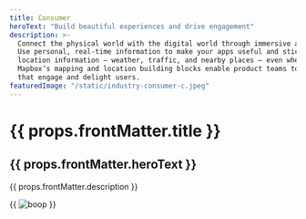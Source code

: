 ```yaml
---
title: Consumer
heroText: "Build beautiful experiences and drive engagement"
description: >-
  Connect the physical world with the digital world through immersive augmented reality experiences.
  Use personal, real-time information to make your apps useful and sticky. Surface the right
  location information — weather, traffic, and nearby places — even when people aren’t looking at a map.
  Mapbox’s mapping and location building blocks enable product teams to build innovative experiences
  that engage and delight users.
featuredImage: "/static/industry-consumer-c.jpeg"
---
```


# {{ props.frontMatter.title }}

## {{ props.frontMatter.heroText }}

{{ props.frontMatter.description }}

{{
  <img src={props.frontMatter.featuredImage} alt="boop" />
}}
